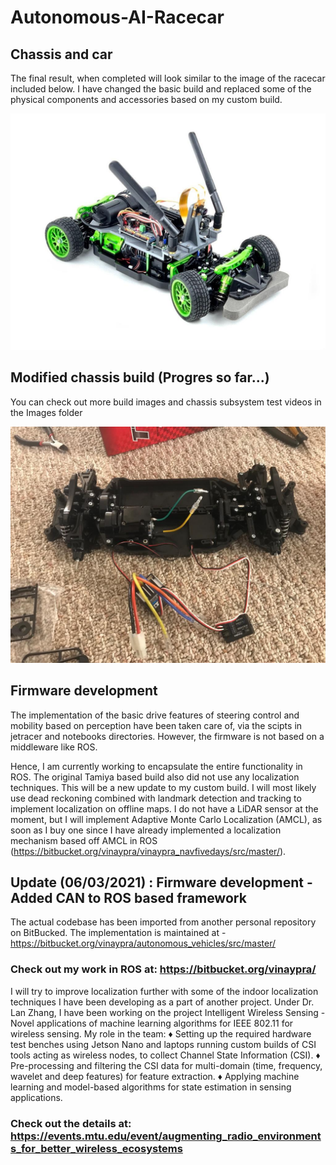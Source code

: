# Autonomous-AI-Racecar

## Chassis and car ##

The final result, when completed will look similar to the image of the racecar included below. I have changed the basic build and replaced some of the physical components and accessories based on my custom build.

![Image of AI Racecar](https://github.com/Vthehusky/Autonomous-AI-Racecar/blob/main/Images/1.jpeg)

## Modified chassis build (Progres so far...) ##

You can check out more build images and chassis subsystem test videos in the Images folder

![Image of my AI Racecar](https://github.com/Vthehusky/Autonomous-AI-Racecar/blob/main/Images/77.jpeg)

## Firmware development ##

The implementation of the basic drive features of steering control and mobility based on perception have been taken care of, via the scipts in jetracer and notebooks directories.
However, the firmware is not based on a middleware like ROS.

Hence, I am currently working to encapsulate the entire functionality in ROS. The original Tamiya based build also did not use any localization techniques. This will be a new update to my custom build. I will most likely use dead reckoning combined with landmark detection and tracking to implement localization on offline maps. I do not have a LiDAR sensor at the moment, but I will implement Adaptive Monte Carlo Localization (AMCL), as soon as I buy one since I have already implemented a localization mechanism based off AMCL in ROS (https://bitbucket.org/vinaypra/vinaypra_navfivedays/src/master/).

## Update (06/03/2021) : Firmware development - Added CAN to ROS based framework ##

The actual codebase has been imported from another personal repository on BitBucked. The implementation is maintained at -
https://bitbucket.org/vinaypra/autonomous_vehicles/src/master/

### Check out my work in ROS at: https://bitbucket.org/vinaypra/ ###

I will try to improve localization further with some of the indoor localization techniques I have been developing as a part of another project. Under Dr. Lan Zhang, I have been working on the project Intelligent Wireless Sensing - Novel applications of machine learning algorithms for IEEE 802.11 for wireless sensing.
My role in the team:
♦ Setting up the required hardware test benches using Jetson Nano and laptops running custom builds of CSI tools acting as wireless nodes, to collect Channel State Information (CSI).
♦ Pre-processing and filtering the CSI data for multi-domain (time, frequency, wavelet and deep features) for feature extraction.
♦ Applying machine learning and model-based algorithms for state estimation in sensing applications.

### Check out the details at: https://events.mtu.edu/event/augmenting_radio_environments_for_better_wireless_ecosystems ###
